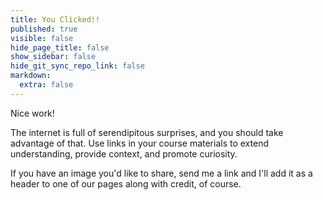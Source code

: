 ```yaml
---
title: You Clicked!!
published: true
visible: false
hide_page_title: false
show_sidebar: false
hide_git_sync_repo_link: false
markdown:
  extra: false
---
```


Nice work!

The internet is full of serendipitous surprises, and you should take advantage of that. Use links in your course materials to extend understanding, provide context, and promote curiosity.

If you have an image you'd like to share, send me a link and I'll add it as a header to one of our pages along with credit, of course.
